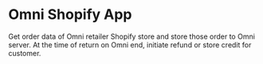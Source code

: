 # Omni Shopify App

Get order data of Omni retailer Shopify store and store those order to Omni server. At the time of return on Omni end, initiate refund or store credit for customer.